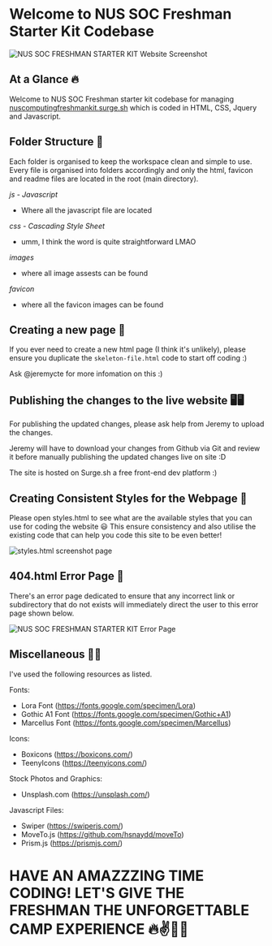# Welcome to NUS SOC Freshman Starter Kit Codebase

![NUS SOC FRESHMAN STARTER KIT Website Screenshot](https://res.cloudinary.com/jeremycte/image/upload/v1622719287/freshmankit-enterpage_d1vb3n.png)

## At a Glance 🔥
Welcome to NUS SOC Freshman starter kit codebase for managing [nuscomputingfreshmankit.surge.sh](https://nuscomputingfreshmankit.surge.sh) which is coded in HTML, CSS, Jquery and Javascript.

## Folder Structure 📂
Each folder is organised to keep the workspace clean and simple to use.
Every file is organised into folders accordingly and only the html, favicon and readme files are located in the root (main directory).

*js - Javascript*
- Where all the javascript file are located 

*css - Cascading Style Sheet*
- umm, I think the word is quite straightforward LMAO

*images*
- where all image assests can be found

*favicon*
- where all the favicon images can be found

## Creating a new page 📃
If you ever need to create a new html page (I think it's unlikely), please ensure you duplicate the `skeleton-file.html` code to start off coding :)

Ask @jeremycte for more infomation on this :)


## Publishing the changes to the live website 🖥🖥
For publishing the updated changes, please ask help from Jeremy to upload the changes.

Jeremy will have to download your changes from Github via Git and review it before manually publishing the updated changes live on site :D

The site is hosted on Surge.sh a free front-end dev platform :)


## Creating Consistent Styles for the Webpage 👗
Please open styles.html to see what are the available styles that you can use for coding the website 😃 This ensure consistency and also utilise the existing code that can help you code this site to be even better!

![styles.html screenshot page](https://res.cloudinary.com/jeremycte/image/upload/v1622658386/FOWstyles_wutlra.png)

## 404.html Error Page 📄
There's an error page dedicated to ensure that any incorrect link or subdirectory that do not exists will immediately direct the user to this error page shown below.


![NUS SOC FRESHMAN STARTER KIT Error Page](https://res.cloudinary.com/jeremycte/image/upload/v1622725536/freshmankit-errorpage_mdw7rw.png)

## Miscellaneous 🕵️‍♀️
I've used the following resources as listed.

Fonts:
 - Lora Font (https://fonts.google.com/specimen/Lora)
 - Gothic A1 Font (https://fonts.google.com/specimen/Gothic+A1)
 - Marcellus Font (https://fonts.google.com/specimen/Marcellus)

Icons:
 - Boxicons (https://boxicons.com/)
 - TeenyIcons (https://teenyicons.com/)

Stock Photos and Graphics:
 - Unsplash.com (https://unsplash.com/)
 
Javascript Files:
 - Swiper (https://swiperjs.com/)
 - MoveTo.js (https://github.com/hsnaydd/moveTo)
 - Prism.js (https://prismjs.com/)



 # HAVE AN AMAZZZING TIME CODING! LET'S GIVE THE FRESHMAN THE UNFORGETTABLE CAMP EXPERIENCE 🔥✌🙌😎